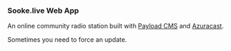 ### Sooke.live Web App

An online community radio station built with [Payload CMS](https://payloadcms.com) and [Azuracast](https://www.azuracast.com/).

Sometimes you need to force an update.
